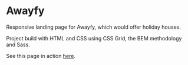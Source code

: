 # Awayfy

Responsive landing page for Awayfy, which would offer holiday houses.

Project build with HTML and CSS using CSS Grid, the BEM methodology and Sass.

See this page in action [here](https://juliasj.github.io/awayfy/index.html).